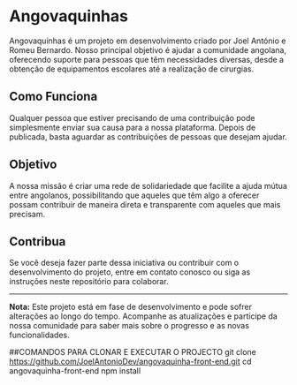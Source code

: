 # Angovaquinhas

Angovaquinhas é um projeto em desenvolvimento criado por Joel António e Romeu Bernardo. Nosso principal objetivo é ajudar a comunidade angolana, oferecendo suporte para pessoas que têm necessidades diversas, desde a obtenção de equipamentos escolares até a realização de cirurgias.

## Como Funciona

Qualquer pessoa que estiver precisando de uma contribuição pode simplesmente enviar sua causa para a nossa plataforma. Depois de publicada, basta aguardar as contribuições de pessoas que desejam ajudar.

## Objetivo

A nossa missão é criar uma rede de solidariedade que facilite a ajuda mútua entre angolanos, possibilitando que aqueles que têm algo a oferecer possam contribuir de maneira direta e transparente com aqueles que mais precisam.

## Contribua

Se você deseja fazer parte dessa iniciativa ou contribuir com o desenvolvimento do projeto, entre em contato conosco ou siga as instruções neste repositório para colaborar.

---

**Nota:** Este projeto está em fase de desenvolvimento e pode sofrer alterações ao longo do tempo. Acompanhe as atualizações e participe da nossa comunidade para saber mais sobre o progresso e as novas funcionalidades.

##COMANDOS PARA CLONAR E EXECUTAR O PROJECTO
git clone https://github.com/JoelAntonioDev/angovaquinha-front-end.git
cd angovaquinha-front-end
npm install